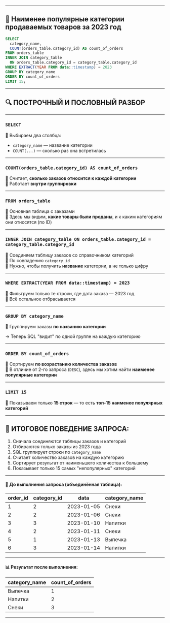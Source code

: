 
---

## 📘 **Наименее популярные категории продаваемых товаров за 2023 год**

```sql
SELECT 
  category_name,
  COUNT(orders_table.category_id) AS count_of_orders
FROM orders_table
INNER JOIN category_table 
  ON orders_table.category_id = category_table.category_id
WHERE EXTRACT(YEAR FROM data::timestamp) = 2023
GROUP BY category_name
ORDER BY count_of_orders
LIMIT 15;
```

---

## 🔍 ПОСТРОЧНЫЙ И ПОСЛОВНЫЙ РАЗБОР

---

### `SELECT`

📌 Выбираем два столбца:

- `category_name` — название категории
- `COUNT(...)` — сколько раз она встретилась

---

### `COUNT(orders_table.category_id) AS count_of_orders`

📌 Считает, **сколько заказов относится к каждой категории**  
📌 Работает **внутри группировки**

---

### `FROM orders_table`

📌 Основная таблица с заказами  
📌 Здесь мы видим, **какие товары были проданы**, и к каким категориям они относятся (по ID)

---

### `INNER JOIN category_table ON orders_table.category_id = category_table.category_id`

📌 Соединяем таблицу заказов со справочником категорий  
📌 По совпадению `category_id`  
📌 Нужно, чтобы получить **название** категории, а не только цифру

---

### `WHERE EXTRACT(YEAR FROM data::timestamp) = 2023`

📌 Фильтруем только те строки, где дата заказа — 2023 год  
📌 Всё остальное отбрасывается

---

### `GROUP BY category_name`

📌 Группируем заказы **по названию категории**

→ Теперь SQL "видит" по одной группе на каждую категорию

---

### `ORDER BY count_of_orders`

📌 Сортируем **по возрастанию количества заказов**  
📌 В отличие от 2-го запроса (`DESC`), здесь мы хотим найти **наименее популярные категории**

---

### `LIMIT 15`

📌 Показываем только **15 строк** — то есть **топ-15 наименее популярных категорий**

---

## 🧩 ИТОГОВОЕ ПОВЕДЕНИЕ ЗАПРОСА:

1. Сначала соединяются таблицы заказов и категорий
2. Отбираются только заказы из 2023 года
3. SQL группирует строки по `category_name`
4. Считает количество заказов на каждую категорию
5. Сортирует результат от наименьшего количества к большему
6. Показывает только 15 самых "непопулярных" категорий

---

#### 📂 До выполнения запроса (объединённая таблица):

|order_id|category_id|data|category_name|
|---|---|---|---|
|1|2|2023-01-05|Снеки|
|2|2|2023-01-06|Снеки|
|3|3|2023-01-10|Напитки|
|4|2|2023-01-11|Снеки|
|5|1|2023-01-13|Выпечка|
|6|3|2023-01-14|Напитки|

---

#### 📊 Результат после выполнения:

|category_name|count_of_orders|
|---|---|
|Выпечка|1|
|Напитки|2|
|Снеки|3|

---

